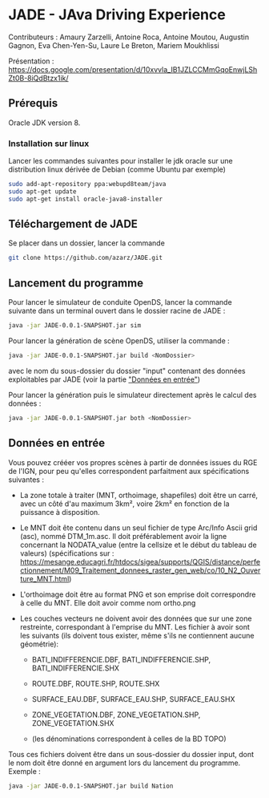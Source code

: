 # JADE - JAva Driving Experience

Contributeurs : Amaury Zarzelli, Antoine Roca, Antoine Moutou, Augustin Gagnon, Eva Chen-Yen-Su, Laure Le Breton, Mariem Moukhlissi

Présentation : https://docs.google.com/presentation/d/10xvvla_IB1JZLCCMmGqoEnwjLShZt0B-8iQdBtzx1ik/

## Prérequis
Oracle JDK version 8.
### Installation sur linux
Lancer les commandes suivantes pour installer le jdk oracle sur une distribution linux dérivée de Debian (comme Ubuntu par exemple)
```sh
sudo add-apt-repository ppa:webupd8team/java
sudo apt-get update
sudo apt-get install oracle-java8-installer
```

## Téléchargement de JADE

Se placer dans un dossier, lancer la commande 
```sh
git clone https://github.com/azarz/JADE.git
```

## Lancement du programme

Pour lancer le simulateur de conduite OpenDS, lancer la commande suivante dans un terminal ouvert dans le dossier racine de JADE :

```sh
java -jar JADE-0.0.1-SNAPSHOT.jar sim
```

Pour lancer la génération de scène OpenDS, utiliser la commande :
```sh
java -jar JADE-0.0.1-SNAPSHOT.jar build <NomDossier>
```
avec <NomDossier> le nom du sous-dossier du dossier "input" contenant des données exploitables par JADE (voir la partie ["Données en entrée"](#données-en-entrée))

Pour lancer la génération puis le simulateur directement après le calcul des données :
```sh
java -jar JADE-0.0.1-SNAPSHOT.jar both <NomDossier>
```

## Données en entrée
Vous pouvez crééer vos propres scènes à partir de données issues du RGE de l'IGN, pour peu qu'elles correspondent parfaitment aux spécifications suivantes :

+ La zone totale à traiter (MNT, orthoimage, shapefiles) doit être un carré, avec un côté d'au maximum 3km², voire 2km² en fonction de la puissance à disposition.

+ Le MNT doit ête contenu dans un seul fichier de type Arc/Info Ascii grid (asc), nommé DTM_1m.asc. Il doit préférablement avoir la ligne concernant la NODATA_value (entre la cellsize et le début du tableau de valeurs) (spécifications sur : https://mesange.educagri.fr/htdocs/sigea/supports/QGIS/distance/perfectionnement/M09_Traitement_donnees_raster_gen_web/co/10_N2_Ouverture_MNT.html)

+ L'orthoimage doit être au format PNG et son emprise doit correspondre à celle du MNT. Elle doit avoir comme nom ortho.png

+ Les couches vecteurs ne doivent avoir des données que sur une zone restreinte, correspondant à l'emprise du MNT. Les fichier à avoir sont les suivants (ils doivent tous exister, même s'ils ne contiennent aucune géométrie):
	+ BATI_INDIFFERENCIE.DBF, BATI_INDIFFERENCIE.SHP, BATI_INDIFFERENCIE.SHX
	+ ROUTE.DBF, ROUTE.SHP, ROUTE.SHX
	+ SURFACE_EAU.DBF, SURFACE_EAU.SHP, SURFACE_EAU.SHX
	+ ZONE_VEGETATION.DBF, ZONE_VEGETATION.SHP, ZONE_VEGETATION.SHX

	+ (les dénominations correspondent à celles de la BD TOPO)


Tous ces fichiers doivent être dans un sous-dossier du dossier input, dont le nom doit être donné en argument lors du lancement du programme.
Exemple : 
```sh
java -jar JADE-0.0.1-SNAPSHOT.jar build Nation
```
